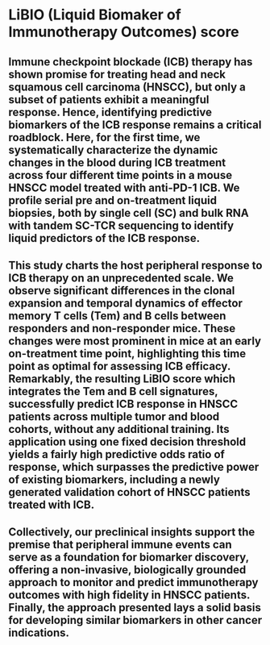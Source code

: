 # LiBIO (Liquid Biomaker of Immunotherapy Outcomes) score
## Immune checkpoint blockade (ICB) therapy has shown promise for treating head and neck squamous cell carcinoma (HNSCC), but only a subset of patients exhibit a meaningful response. Hence, identifying predictive biomarkers of the ICB response remains a critical roadblock. Here, for the first time, we systematically characterize the dynamic changes in the blood during ICB treatment across four different time points in a mouse HNSCC model treated with anti-PD-1 ICB. We profile serial pre and on-treatment liquid biopsies, both by single cell (SC) and bulk RNA with tandem SC-TCR sequencing to identify liquid predictors of the ICB response. 
## This study charts the host peripheral response to ICB therapy on an unprecedented scale. We observe significant differences in the clonal expansion and temporal dynamics of effector memory T cells (Tem) and B cells between responders and non-responder mice. These changes were most prominent in mice at an early on-treatment time point, highlighting this time point as optimal for assessing ICB efficacy. Remarkably, the resulting LiBIO score which integrates the Tem and B cell signatures, successfully predict ICB response in HNSCC patients across multiple tumor and blood cohorts, without any additional training. Its application using one fixed decision threshold yields a fairly high predictive odds ratio of response, which surpasses the predictive power of existing biomarkers, including a newly generated validation cohort of HNSCC patients treated with ICB.  
## Collectively, our preclinical insights support the premise that peripheral immune events can serve as a foundation for biomarker discovery, offering a non-invasive, biologically grounded approach to monitor and predict immunotherapy outcomes with high fidelity in HNSCC patients. Finally, the approach presented lays a solid basis for developing similar biomarkers in other cancer indications. 

